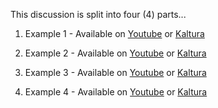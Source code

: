 This discussion is split into four (4) parts...

  1. Example 1 - Available on
     [Youtube](https://youtu.be/0tLAhEE0ME0) 
     or
     [Kaltura](https://odumedia.mediaspace.kaltura.com/media/CS+330+-+Python+Strategy+Pattern+-+Part+1/1_r7gdphf9)

  2. Example 2 - Available on
     [Youtube](https://youtu.be/iwc5VypEwuc) 
     or
     [Kaltura](https://odumedia.mediaspace.kaltura.com/media/CS+330+-+Python+Strategy+Pattern+-+Part+2/1_f859rbf1)

  3. Example 3 - Available on 
     [Youtube](https://youtu.be/pBNkZkc_pFA) 
     or
     [Kaltura](https://odumedia.mediaspace.kaltura.com/media/CS+330+-+Python+Strategy+Pattern+-+Part+3/1_b242v9o5)

  3. Example 4 - Available on 
     [Youtube](https://youtu.be/DNyeG5m4Rsw) 
     or
     [Kaltura](https://odumedia.mediaspace.kaltura.com/media/CS+330+-+Python+Strategy+Pattern+-+Part+4/1_kugitu9c)

